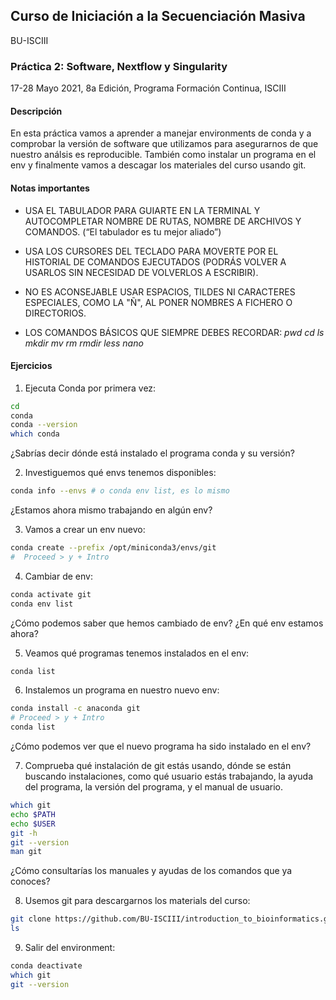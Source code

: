 ## Curso de Iniciación a la Secuenciación Masiva

BU-ISCIII

### Práctica 2: Software, Nextflow y Singularity

17-28 Mayo 2021, 8a Edición, Programa Formación Continua, ISCIII

#### Descripción

En esta práctica vamos a aprender a manejar environments de conda y a comprobar la versión de software que utilizamos para asegurarnos de que nuestro análsis es reproducible. También como instalar un programa en el env y finalmente vamos a descagar los materiales del curso usando git.

#### Notas importantes

* USA EL TABULADOR PARA GUIARTE EN LA TERMINAL Y AUTOCOMPLETAR NOMBRE DE RUTAS, NOMBRE DE ARCHIVOS Y COMANDOS. (“El tabulador es tu mejor aliado”)

* USA LOS CURSORES DEL TECLADO PARA MOVERTE POR EL HISTORIAL DE COMANDOS EJECUTADOS (PODRÁS VOLVER A USARLOS SIN NECESIDAD DE VOLVERLOS A ESCRIBIR).

* NO ES ACONSEJABLE USAR ESPACIOS, TILDES NI CARACTERES ESPECIALES, COMO LA "Ñ", AL PONER NOMBRES A FICHERO O DIRECTORIOS.

* LOS COMANDOS BÁSICOS QUE SIEMPRE DEBES RECORDAR: *pwd cd ls mkdir mv rm rmdir less nano*

#### Ejercicios

1. Ejecuta Conda por primera vez:

```bash
cd
conda
conda --version
which conda
```

¿Sabrías decir dónde está instalado el programa conda y su versión?

2. Investiguemos qué envs tenemos disponibles:

```bash
conda info --envs # o conda env list, es lo mismo
```

¿Estamos ahora mismo trabajando en algún env?

3. Vamos a crear un env nuevo:

```bash
conda create --prefix /opt/miniconda3/envs/git
#  Proceed > y + Intro
```

4. Cambiar de env:

```bash
conda activate git
conda env list
```

¿Cómo podemos saber que hemos cambiado de env? ¿En qué env estamos ahora?

5. Veamos qué programas tenemos instalados en el env:

```bash
conda list
```

6. Instalemos un programa en nuestro nuevo env:

```bash
conda install -c anaconda git
# Proceed > y + Intro
conda list
```

¿Cómo podemos ver que el nuevo programa ha sido instalado en el env?

7. Comprueba qué instalación de git estás usando, dónde se están buscando instalaciones, como qué usuario estás trabajando, la ayuda del programa, la versión del programa, y el manual de usuario.

```bash
which git
echo $PATH
echo $USER
git -h
git --version
man git
```

¿Cómo consultarías los manuales y ayudas de los comandos que ya conoces?

8. Usemos git para descargarnos los materials del curso:

```bash
git clone https://github.com/BU-ISCIII/introduction_to_bioinformatics.git
ls
```

9. Salir del environment:

```bash
conda deactivate
which git
git --version
```
